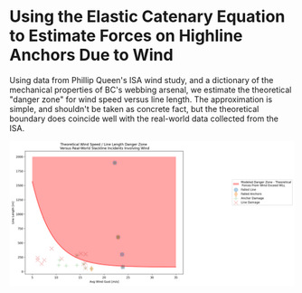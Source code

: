 # Using the Elastic Catenary Equation to Estimate Forces on Highline Anchors Due to Wind

Using data from Phillip Queen's ISA wind study, and a dictionary of the mechanical properties of BC's webbing arsenal, we estimate the theoretical "danger zone" for wind speed versus line length. The approximation is simple, and shouldn't be taken as concrete fact, but the theoretical boundary does coincide well with the real-world data collected from the ISA. 

![alt text](https://github.com/oliver-adams-b/bc_wind_study/blob/main/theo_wind_danger_boundary.png?raw=true)
